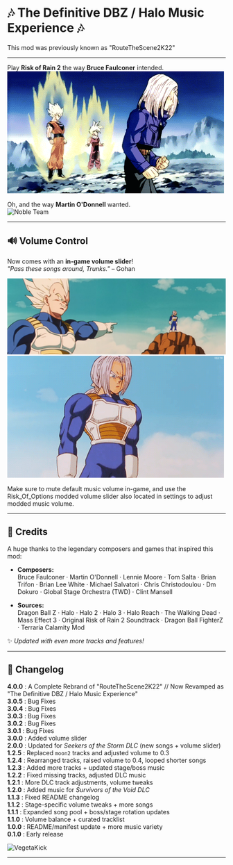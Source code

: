 # 🎶 The Definitive DBZ / Halo Music Experience 🎶  

This mod was previously known as "RouteTheScene2K22"

---

Play **Risk of Rain 2** the way **Bruce Faulconer** intended.  
![The Saiyans](https://github.com/justyden/ROR2-Mod-Images/blob/main/docs/DBZ_ROR2_1.gif?raw=true)

Oh, and the way **Martin O'Donnell** wanted.  
![Noble Team](https://github.com/justyden/ROR2-Mod-Images/blob/main/docs/HALO_ROR2_1.gif?raw=true)

---

## 🔊 Volume Control  
Now comes with an **in-game volume slider**!  
*"Pass these songs around, Trunks."* – Gohan  

![Vegeta Pointing](https://github.com/justyden/ROR2-Mod-Images/blob/main/docs/DBZ_ROR2_2.png?raw=true)  
![Trunks](https://github.com/justyden/ROR2-Mod-Images/blob/main/docs/DBZ_ROR2_3.gif?raw=true)

Make sure to mute default music volume in-game, and use the Risk_Of_Options modded volume slider also located in settings to adjust modded music volume.

---

## 🙌 Credits  

A huge thanks to the legendary composers and games that inspired this mod:  

- **Composers:**  
  Bruce Faulconer · Martin O'Donnell · Lennie Moore · Tom Salta · Brian Trifon · Brian Lee White · Michael Salvatori · Chris Christodoulou · Dm Dokuro · Global Stage Orchestra (TWD) · Clint Mansell  

- **Sources:**  
  Dragon Ball Z · Halo · Halo 2 · Halo 3 · Halo Reach · The Walking Dead · Mass Effect 3 · Original Risk of Rain 2 Soundtrack · Dragon Ball FighterZ · Terraria Calamity Mod  

✨ *Updated with even more tracks and features!*  

---

## 📜 Changelog

**4.0.0** : A Complete Rebrand of "RouteTheScene2K22" // Now Revamped as "The Definitive DBZ / Halo Music Experience"<br>
**3.0.5** : Bug Fixes<br>
**3.0.4** : Bug Fixes<br>
**3.0.3** : Bug Fixes<br>
**3.0.2** : Bug Fixes<br>
**3.0.1** : Bug Fixes<br>
**3.0.0** : Added volume slider  
**2.0.0** : Updated for *Seekers of the Storm DLC* (new songs + volume slider)  
**1.2.5** : Replaced `moon2` tracks and adjusted volume to 0.3  
**1.2.4** : Rearranged tracks, raised volume to 0.4, looped shorter songs  
**1.2.3** : Added more tracks + updated stage/boss music  
**1.2.2** : Fixed missing tracks, adjusted DLC music  
**1.2.1** : More DLC track adjustments, volume tweaks  
**1.2.0** : Added music for *Survivors of the Void DLC*  
**1.1.3** : Fixed README changelog  
**1.1.2** : Stage-specific volume tweaks + more songs  
**1.1.1** : Expanded song pool + boss/stage rotation updates  
**1.1.0** : Volume balance + curated tracklist  
**1.0.0** : README/manifest update + more music variety  
**0.1.0** : Early release  

![VegetaKick](https://github.com/RiPxEaZy/Gif/blob/main/VegetaKick.gif?raw=true)

---




